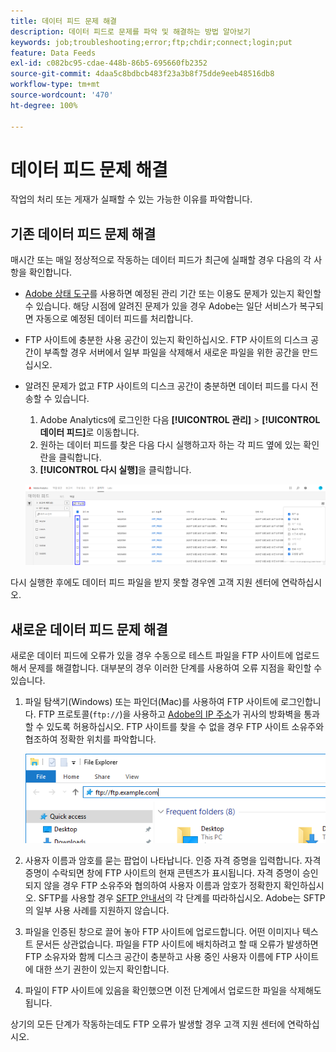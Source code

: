 ```yaml
---
title: 데이터 피드 문제 해결
description: 데이터 피드로 문제를 파악 및 해결하는 방법 알아보기
keywords: job;troubleshooting;error;ftp;chdir;connect;login;put
feature: Data Feeds
exl-id: c082bc95-cdae-448b-86b5-695660fb2352
source-git-commit: 4daa5c8bdbcb483f23a3b8f75dde9eeb48516db8
workflow-type: tm+mt
source-wordcount: '470'
ht-degree: 100%

---
```


# 데이터 피드 문제 해결

작업의 처리 또는 게재가 실패할 수 있는 가능한 이유를 파악합니다.

## 기존 데이터 피드 문제 해결

매시간 또는 매일 정상적으로 작동하는 데이터 피드가 최근에 실패할 경우 다음의 각 사항을 확인합니다.

* [Adobe 상태 도구](https://status.adobe.com/en/experience_cloud)를 사용하면 예정된 관리 기간 또는 이용도 문제가 있는지 확인할 수 있습니다. 해당 시점에 알려진 문제가 있을 경우 Adobe는 일단 서비스가 복구되면 자동으로 예정된 데이터 피드를 처리합니다.
* FTP 사이트에 충분한 사용 공간이 있는지 확인하십시오. FTP 사이트의 디스크 공간이 부족할 경우 서버에서 일부 파일을 삭제해서 새로운 파일을 위한 공간을 만드십시오.
* 알려진 문제가 없고 FTP 사이트의 디스크 공간이 충분하면 데이터 피드를 다시 전송할 수 있습니다.

   1. Adobe Analytics에 로그인한 다음 **[!UICONTROL 관리]** > **[!UICONTROL 데이터 피드]**&#x200B;로 이동합니다.
   2. 원하는 데이터 피드를 찾은 다음 다시 실행하고자 하는 각 피드 옆에 있는 확인란을 클릭합니다.
   3. **[!UICONTROL 다시 실행]**&#x200B;을 클릭합니다.

   ![다시 실행](assets/rerun.png)

다시 실행한 후에도 데이터 피드 파일을 받지 못할 경우엔 고객 지원 센터에 연락하십시오.

## 새로운 데이터 피드 문제 해결

새로운 데이터 피드에 오류가 있을 경우 수동으로 테스트 파일을 FTP 사이트에 업로드해서 문제를 해결합니다. 대부분의 경우 이러한 단계를 사용하여 오류 지점을 확인할 수 있습니다.

1. 파일 탐색기(Windows) 또는 파인더(Mac)를 사용하여 FTP 사이트에 로그인합니다. FTP 프로토콜(`ftp://`)을 사용하고 [Adobe의 IP 주소](/help/technotes/ip-addresses.md)가 귀사의 방화벽을 통과할 수 있도록 허용하십시오. FTP 사이트를 찾을 수 없을 경우 FTP 사이트 소유주와 협조하여 정확한 위치를 파악합니다.

   ![파일 탐색기](assets/file_explorer.png)

2. 사용자 이름과 암호를 묻는 팝업이 나타납니다. 인증 자격 증명을 입력합니다. 자격 증명이 수락되면 창에 FTP 사이트의 현재 콘텐츠가 표시됩니다. 자격 증명이 승인되지 않을 경우 FTP 소유주와 협의하여 사용자 이름과 암호가 정확한지 확인하십시오. SFTP를 사용할 경우 [SFTP 안내서](../ftp-and-sftp/c-sftp/ftp-sftp.md)의 각 단계를 따라하십시오. Adobe는 SFTP의 일부 사용 사례를 지원하지 않습니다.
3. 파일을 인증된 창으로 끌어 놓아 FTP 사이트에 업로드합니다. 어떤 이미지나 텍스트 문서든 상관없습니다. 파일을 FTP 사이트에 배치하려고 할 때 오류가 발생하면 FTP 소유자와 함께 디스크 공간이 충분하고 사용 중인 사용자 이름에 FTP 사이트에 대한 쓰기 권한이 있는지 확인합니다.
4. 파일이 FTP 사이트에 있음을 확인했으면 이전 단계에서 업로드한 파일을 삭제해도 됩니다.

상기의 모든 단계가 작동하는데도 FTP 오류가 발생할 경우 고객 지원 센터에 연락하십시오.
